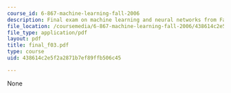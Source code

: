 ```yaml
---
course_id: 6-867-machine-learning-fall-2006
description: Final exam on machine learning and neural networks from Fall 2003.
file_location: /coursemedia/6-867-machine-learning-fall-2006/438614c2e5f2a2871b7ef89ffb506c45_final_f03.pdf
file_type: application/pdf
layout: pdf
title: final_f03.pdf
type: course
uid: 438614c2e5f2a2871b7ef89ffb506c45

---
```

None